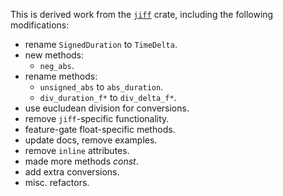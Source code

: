 This is derived work from the
[`jiff`](https://crates.io/crates/jiff/0.2.1) crate,
including the following modifications:

- rename `SignedDuration` to `TimeDelta`.
- new methods:
  - `neg_abs`.
- rename methods:
  - `unsigned_abs` to `abs_duration`.
  - `div_duration_f*` to `div_delta_f*`.
- use eucludean division for conversions.
- remove `jiff`-specific functionality.
- feature-gate float-specific methods.
- update docs, remove examples.
- remove `inline` attributes.
- made more methods *const*.
- add extra conversions.
- misc. refactors.
